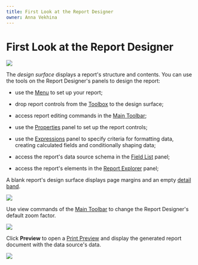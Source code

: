```yaml
---
title: First Look at the Report Designer
owner: Anna Vekhina
---
```

# First Look at the Report Designer

![](../../../images/eurd-win-report-designer.png)

The _design surface_ displays a report's structure and contents. You can use the tools on the Report Designer's panels to design the report:

- use the [Menu](report-designer-tools\menu.md) to set up your report;

- drop report controls from the [Toolbox](report-designer-tools\toolbox.md) to the design surface;

-  access report editing commands in the [Main Toolbar](report-designer-tools\toolbar.md);

- use the [Properties](report-designer-tools\ui-panels\properties-panel.md) panel to set up the report controls;

- use the [Expressions](report-designer-tools\ui-panels\expressions-panel.md) panel to specify criteria for formatting data, creating calculated fields and conditionally shaping data;

- access the report's data source schema in the [Field List](report-designer-tools\ui-panels\field-list.md) panel;

- access the report's elements in the [Report Explorer](report-designer-tools\ui-panels\report-explorer.md) panel;

A blank report's design surface displays page margins and an empty [detail band](introduction-to-banded-reports.md).


![](../../../images/eurd-win-report-bands-design-time-default-layout.png)


Use view commands of the [Main Toolbar](report-designer-tools\toolbar.md) to change the Report Designer's default zoom factor.

![](../../../images/eurd-win-report-designer-zoom-panel.png)

Click **Preview** to open a [Print Preview](preview-print-and-export-reports.md) and display the generated report document with the data source's data.

![](../../../images/eurd-win-report-designer-view-tabs.png)
